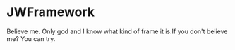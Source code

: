 # JWFramework
Believe me. Only god and I know what kind of frame it is.If you don't believe me? You can try.
